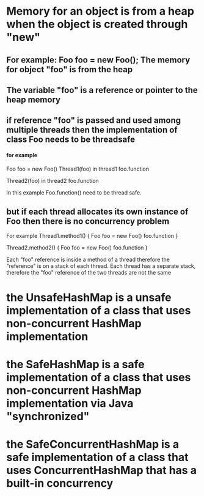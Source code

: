 
# Memory for an object is from a heap when the object is created through "new"
## For example: Foo foo = new Foo(); The memory for object "foo" is from the heap
## The variable "foo" is a reference or pointer to the heap memory
## if reference "foo" is passed and used among multiple threads then the implementation of class Foo needs to be threadsafe
#### for example 
Foo foo = new Foo()
Thread1(foo)
  in thread1 foo.function

Thread2(foo)
in thread2 foo.function

In this example Foo.function() need to be thread safe.

## but if each thread allocates its own instance of Foo then there is no concurrency problem
For example
   Thread1.method1() {
      Foo foo = new Foo()
      foo.function
   }

   Thread2.method2() {
     Foo foo = new Foo()
     foo.function
    }


Each "foo" reference is inside a method of a thread therefore the "reference" is on a stack of each thread. Each thread has a separate stack,
therefore the "foo" reference of the two threads are not the same


# the UnsafeHashMap is a unsafe implementation of a class that uses non-concurrent HashMap implementation
# the SafeHashMap is a safe implementation of a class that uses non-concurrent HashMap implementation via Java "synchronized"
# the SafeConcurrentHashMap is a safe implementation of a class that uses ConcurrentHashMap that has a built-in concurrency


 




